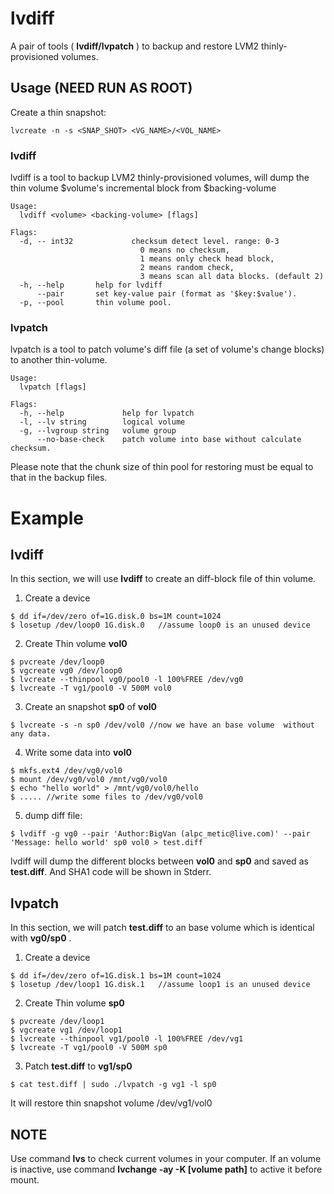 # lvdiff

A pair of tools ( __lvdiff/lvpatch__ ) to backup and restore LVM2 thinly-provisioned volumes.


## Usage (__NEED RUN AS ROOT__)

Create a thin snapshot:   
    
	lvcreate -n -s <SNAP_SHOT> <VG_NAME>/<VOL_NAME>

### lvdiff
lvdiff is a tool to backup LVM2 thinly-provisioned volumes, will dump the thin volume $volume's incremental block from $backing-volume  

```
Usage:
  lvdiff <volume> <backing-volume> [flags]

Flags:
  -d, -- int32             checksum detect level. range: 0-3 
							 0 means no checksum, 
							 1 means only check head block, 
							 2 means random check, 
							 3 means scan all data blocks. (default 2)
  -h, --help       help for lvdiff
      --pair	   set key-value pair (format as '$key:$value').
  -p, --pool       thin volume pool.
```


### lvpatch
lvpatch is a tool to patch volume's diff file (a set of volume's change blocks) to another thin-volume.  

```
Usage:
  lvpatch [flags]

Flags:
  -h, --help             help for lvpatch
  -l, --lv string        logical volume
  -g, --lvgroup string   volume group
      --no-base-check    patch volume into base without calculate checksum.
```

Please note that the chunk size of thin pool for restoring must be equal to that in the backup files.

# Example

## lvdiff 
In this section, we  will use __lvdiff__ to create an diff-block file of thin volume.

1. Create a device
```
$ dd if=/dev/zero of=1G.disk.0 bs=1M count=1024
$ losetup /dev/loop0 1G.disk.0   //assume loop0 is an unused device
```
2. Create Thin volume __vol0__
```
$ pvcreate /dev/loop0
$ vgcreate vg0 /dev/loop0
$ lvcreate --thinpool vg0/pool0 -l 100%FREE /dev/vg0
$ lvcreate -T vg1/pool0 -V 500M vol0
```
3. Create an snapshot __sp0__ of __vol0__
```
$ lvcreate -s -n sp0 /dev/vol0 //now we have an base volume  without any data.
```
4. Write some data into __vol0__
```
$ mkfs.ext4 /dev/vg0/vol0
$ mount /dev/vg0/vol0 /mnt/vg0/vol0
$ echo "hello world" > /mnt/vg0/vol0/hello
$ ..... //write some files to /dev/vg0/vol0
```
5. dump diff file:
```
$ lvdiff -g vg0 --pair 'Author:BigVan (alpc_metic@live.com)' --pair 'Message: hello world' sp0 vol0 > test.diff
```
lvdiff will dump the different blocks between __vol0__ and __sp0__ and saved as __test.diff__. And SHA1 code will be shown in Stderr.

## lvpatch
In this  section, we will patch __test.diff__ to an base volume which is identical with __vg0/sp0__ .
1. Create a device
```
$ dd if=/dev/zero of=1G.disk.1 bs=1M count=1024
$ losetup /dev/loop1 1G.disk.1   //assume loop1 is an unused device
```
2. Create Thin volume __sp0__
```
$ pvcreate /dev/loop1
$ vgcreate vg1 /dev/loop1
$ lvcreate --thinpool vg1/pool0 -l 100%FREE /dev/vg1
$ lvcreate -T vg1/pool0 -V 500M sp0 
```
3. Patch __test.diff__ to __vg1/sp0__
```
$ cat test.diff | sudo ./lvpatch -g vg1 -l sp0
``` 
  It will restore thin snapshot volume /dev/vg1/vol0
  
## NOTE
Use command __lvs__ to check current volumes in your computer. If an volume is inactive, use command __lvchange -ay -K [volume path]__ to active it before mount.

